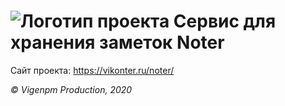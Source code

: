 ![Логотип проекта](https://vikonter.ru/incl/noter/logo_small_for_github.png) Сервис для хранения заметок Noter
=====================
Сайт проекта: <https://vikonter.ru/noter/>


_© Vigenpm Production, 2020_
